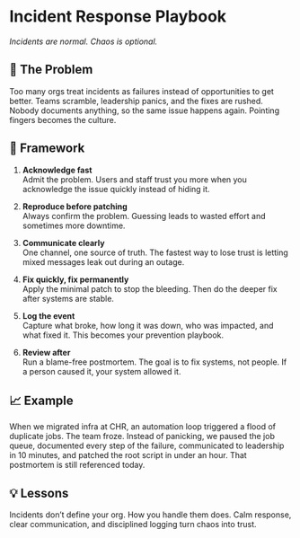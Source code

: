 # Incident Response Playbook
*Incidents are normal. Chaos is optional.*

## 🚩 The Problem
Too many orgs treat incidents as failures instead of opportunities to get better. Teams scramble, leadership panics, and the fixes are rushed. Nobody documents anything, so the same issue happens again. Pointing fingers becomes the culture.

## 🔧 Framework
1. **Acknowledge fast**  
   Admit the problem. Users and staff trust you more when you acknowledge the issue quickly instead of hiding it.

2. **Reproduce before patching**  
   Always confirm the problem. Guessing leads to wasted effort and sometimes more downtime.

3. **Communicate clearly**  
   One channel, one source of truth. The fastest way to lose trust is letting mixed messages leak out during an outage.

4. **Fix quickly, fix permanently**  
   Apply the minimal patch to stop the bleeding. Then do the deeper fix after systems are stable.

5. **Log the event**  
   Capture what broke, how long it was down, who was impacted, and what fixed it. This becomes your prevention playbook.

6. **Review after**  
   Run a blame-free postmortem. The goal is to fix systems, not people. If a person caused it, your system allowed it.

## 📈 Example
When we migrated infra at CHR, an automation loop triggered a flood of duplicate jobs. The team froze. Instead of panicking, we paused the job queue, documented every step of the failure, communicated to leadership in 10 minutes, and patched the root script in under an hour. That postmortem is still referenced today.

## 💡 Lessons
Incidents don’t define your org. How you handle them does. Calm response, clear communication, and disciplined logging turn chaos into trust.
